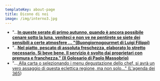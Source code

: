 ```yaml
---
templateKey: about-page
title: Dicono di noi
image: /img/interno3.jpg
---
```

* "...**[In queste serate di primo autunno, quando è ancora possibile cenare sotto la luna, veniteci e  non ve ne pentirete se siete dei sensibili a certe atmosfere … "(Buongiornogourmet di Luigi Filippi)](http://www.buongiornogourmet.it/la-recensione-a-imperia-ristorante-la-ruota-2/)**
* "...**[Nel piatto, pescato di assoluta freschezza, elaborato lo stretto necessario. Si beve bene. Il servizio è svolto dai proprietari con premura e franchezza." (Il Golosario di Paolo Massobrio)](https://www.ilgolosario.it/index.php?cID=21027&stackID=14811&bID=14499&btask=passthru_stack&ccm_token=1539287106:2f969d1647e476502a33983a22250047&method=getSocial)**
* "...[ Alla carta o selezionando i menu degustazione dello chef, si avrà un vero assaggio di questa eclettica regione, ma non solo..." (L'agenda dei 365](https://www.agenda365.it/08-liguria/10284-imperia-im-la-ruota))

###
